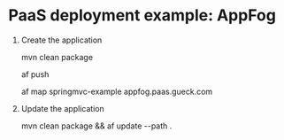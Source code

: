 # PaaS deployment example: AppFog

1. Create the application

    mvn clean package

    af push

    af map springmvc-example appfog.paas.gueck.com

2. Update the application

    mvn clean package && af update --path .
